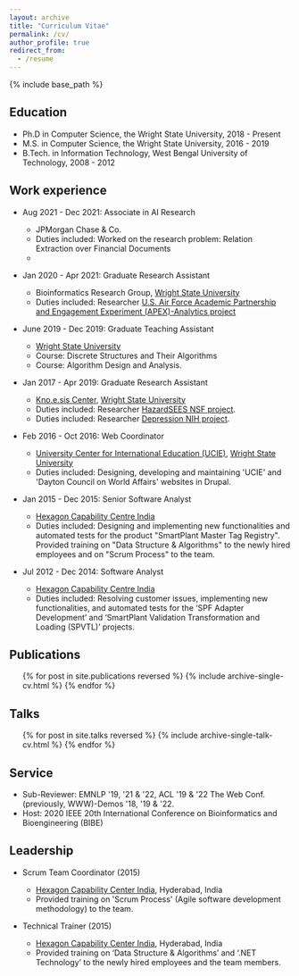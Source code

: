 ```yaml
---
layout: archive
title: "Curriculum Vitae"
permalink: /cv/
author_profile: true
redirect_from:
  - /resume
---
```


{% include base_path %}

Education
-----
* Ph.D in Computer Science, the Wright State University, 2018 - Present
* M.S. in Computer Science, the Wright State University, 2016 - 2019
* B.Tech. in Information Technology, West Bengal University of Technology, 2008 - 2012

Work experience
-----
* Aug 2021 - Dec 2021: Associate in AI Research
  * JPMorgan Chase & Co.
  * Duties included: Worked on the research problem: Relation Extraction over Financial Documents
  * 
* Jan 2020 - Apr 2021: Graduate Research Assistant
  * Bioinformatics Research Group, [Wright State University](https://www.wright.edu)
  * Duties included: Researcher [U.S. Air Force Academic Partnership and Engagement Experiment (APEX)-Analytics project](https://webapp2.wright.edu/web1/newsroom/2019/09/10/wright-state-applied-research-corporation-chosen-to-lead-apex-a-49m-u-s-air-force-science-and-technology-initiative/) 

* June 2019 - Dec 2019: Graduate Teaching Assistant
  * [Wright State University](https://www.wright.edu)
  * Course: Discrete Structures and Their Algorithms
  * Course: Algorithm Design and Analysis.
  
* Jan 2017 - Apr 2019: Graduate Research Assistant
  * [Kno.e.sis Center](http://www.knoesis.org/), [Wright State University](https://www.wright.edu)
  * Duties included: Researcher [HazardSEES NSF project](http://wiki.knoesis.org/index.php/Social_and_Physical_Sensing_Enabled_Decision_Support).
  * Duties included: Researcher [Depression NIH project](http://wiki.knoesis.org/index.php/Modeling_Social_Behavior_for_Healthcare_Utilization_in_Depression).

* Feb 2016 - Oct 2016: Web Coordinator
  * [University Center for International Education (UCIE)](https://www.wright.edu/international-education), [Wright State University](wright.edu)
  * Duties included: Designing, developing and maintaining 'UCIE' and 'Dayton Council on World Affairs' websites in Drupal.

* Jan 2015 - Dec 2015: Senior Software Analyst
  * [Hexagon Capability Centre India](https://hexagon.com/our-business/research-and-development/hexagon-cci)
  * Duties included: Designing and implementing new functionalities and automated tests for the product "SmartPlant Master Tag Registry". Provided training on "Data Structure & Algorithms" to the newly hired employees and on "Scrum Process" to the team.

* Jul 2012 - Dec 2014: Software Analyst
  * [Hexagon Capability Centre India](https://hexagon.com/our-business/research-and-development/hexagon-cci)
  * Duties included: Resolving customer issues, implementing new functionalities, and automated tests for the ‘SPF Adapter Development’ and ‘SmartPlant Validation Transformation and Loading (SPVTL)’ projects.

<!-- Skills
-----
* Skill 1
* Skill 2
  * Sub-skill 2.1
  * Sub-skill 2.2
  * Sub-skill 2.3
* Skill 3 -->

Publications
-----
  <ul>{% for post in site.publications reversed %}
    {% include archive-single-cv.html %}
  {% endfor %}</ul>
  
Talks
-----
  <ul>{% for post in site.talks reversed %}
    {% include archive-single-talk-cv.html %}
  {% endfor %}</ul>
  
<!-- Teaching
-----
  <ul>{% for post in site.teaching %}
    {% include archive-single-cv.html %}
  {% endfor %}</ul> -->
  
Service
------
* Sub-Reviewer: EMNLP '19, '21 & '22, ACL '19 & '22 The Web Conf.(previously, WWW)-Demos '18, '19 & '22.
* Host: 2020 IEEE 20th International Conference on Bioinformatics and Bioengineering (BIBE)
  
Leadership
-----
* Scrum Team Coordinator (2015)
  * [Hexagon Capability Center India](https://hexagon.com/our-business/research-and-development/hexagon-cci), Hyderabad, India
  * Provided training on 'Scrum Process' (Agile software development methodology) to the team.

* Technical Trainer (2015)
  * [Hexagon Capability Center India](https://hexagon.com/our-business/research-and-development/hexagon-cci), Hyderabad, India
  * Provided training on ‘Data Structure & Algorithms’ and ‘.NET Technology’ to the newly hired employees and the team members.
